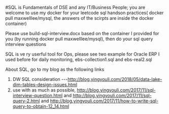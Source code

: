 #SQL is Fundamentals of DSE and any IT/Business People; you are welcome to use my docker for your leetcode sql handson practices(
docker pull maxwelllee/mysql, the answers of the scirpts are inside the docker container)

Please use build-sql-interview.docx based on the container I provided for you (by running docker pull maxwelllee/mysql), then do your sql query interview questions

SQL is ve ry userful tool for Ops, please see two example for Oracle ERP I used before for daily monitoring, ebs-collection1.sql and ebs-real2.sql

About SQL, go to my blog as the following links

1. DW SQL consideration ---http://blog.yingyouli.com/2018/05/data-lake-dim-tables-design-issues.html
2. use with as much as possible, http://blog.yingyouli.com/2017/11/sql-interview-question.html
and http://blog.yingyouli.com/2017/11/sql-query-2.html
and http://blog.yingyouli.com/2017/11/how-to-write-sql-query-to-obtain-12_14.html
